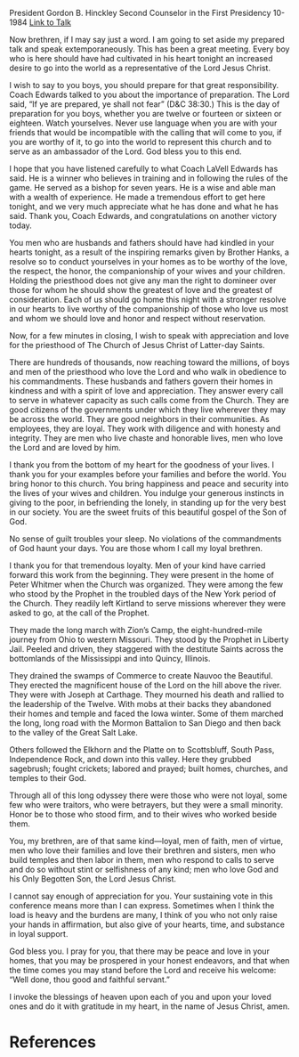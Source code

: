 President Gordon B. Hinckley
Second Counselor in the First Presidency
10-1984
[Link to Talk](https://www.churchofjesuschrist.org/study/general-conference/1984/10/the-good-and-faithful-servants?lang=eng)

Now brethren, if I may say just a word. I am going to set aside my prepared talk and speak extemporaneously. This has been a great meeting. Every boy who is here should have had cultivated in his heart tonight an increased desire to go into the world as a representative of the Lord Jesus Christ.

I wish to say to you boys, you should prepare for that great responsibility. Coach Edwards talked to you about the importance of preparation. The Lord said, “If ye are prepared, ye shall not fear” (D&C 38:30.) This is the day of preparation for you boys, whether you are twelve or fourteen or sixteen or eighteen. Watch yourselves. Never use language when you are with your friends that would be incompatible with the calling that will come to you, if you are worthy of it, to go into the world to represent this church and to serve as an ambassador of the Lord. God bless you to this end.

I hope that you have listened carefully to what Coach LaVell Edwards has said. He is a winner who believes in training and in following the rules of the game. He served as a bishop for seven years. He is a wise and able man with a wealth of experience. He made a tremendous effort to get here tonight, and we very much appreciate what he has done and what he has said. Thank you, Coach Edwards, and congratulations on another victory today.

You men who are husbands and fathers should have had kindled in your hearts tonight, as a result of the inspiring remarks given by Brother Hanks, a resolve so to conduct yourselves in your homes as to be worthy of the love, the respect, the honor, the companionship of your wives and your children. Holding the priesthood does not give any man the right to domineer over those for whom he should show the greatest of love and the greatest of consideration. Each of us should go home this night with a stronger resolve in our hearts to live worthy of the companionship of those who love us most and whom we should love and honor and respect without reservation.



Now, for a few minutes in closing, I wish to speak with appreciation and love for the priesthood of The Church of Jesus Christ of Latter-day Saints.

There are hundreds of thousands, now reaching toward the millions, of boys and men of the priesthood who love the Lord and who walk in obedience to his commandments. These husbands and fathers govern their homes in kindness and with a spirit of love and appreciation. They answer every call to serve in whatever capacity as such calls come from the Church. They are good citizens of the governments under which they live wherever they may be across the world. They are good neighbors in their communities. As employees, they are loyal. They work with diligence and with honesty and integrity. They are men who live chaste and honorable lives, men who love the Lord and are loved by him.

I thank you from the bottom of my heart for the goodness of your lives. I thank you for your examples before your families and before the world. You bring honor to this church. You bring happiness and peace and security into the lives of your wives and children. You indulge your generous instincts in giving to the poor, in befriending the lonely, in standing up for the very best in our society. You are the sweet fruits of this beautiful gospel of the Son of God.

No sense of guilt troubles your sleep. No violations of the commandments of God haunt your days. You are those whom I call my loyal brethren.

I thank you for that tremendous loyalty. Men of your kind have carried forward this work from the beginning. They were present in the home of Peter Whitmer when the Church was organized. They were among the few who stood by the Prophet in the troubled days of the New York period of the Church. They readily left Kirtland to serve missions wherever they were asked to go, at the call of the Prophet.

They made the long march with Zion’s Camp, the eight-hundred-mile journey from Ohio to western Missouri. They stood by the Prophet in Liberty Jail. Peeled and driven, they staggered with the destitute Saints across the bottomlands of the Mississippi and into Quincy, Illinois.

They drained the swamps of Commerce to create Nauvoo the Beautiful. They erected the magnificent house of the Lord on the hill above the river. They were with Joseph at Carthage. They mourned his death and rallied to the leadership of the Twelve. With mobs at their backs they abandoned their homes and temple and faced the Iowa winter. Some of them marched the long, long road with the Mormon Battalion to San Diego and then back to the valley of the Great Salt Lake.

Others followed the Elkhorn and the Platte on to Scottsbluff, South Pass, Independence Rock, and down into this valley. Here they grubbed sagebrush; fought crickets; labored and prayed; built homes, churches, and temples to their God.

Through all of this long odyssey there were those who were not loyal, some few who were traitors, who were betrayers, but they were a small minority. Honor be to those who stood firm, and to their wives who worked beside them.

You, my brethren, are of that same kind—loyal, men of faith, men of virtue, men who love their families and love their brethren and sisters, men who build temples and then labor in them, men who respond to calls to serve and do so without stint or selfishness of any kind; men who love God and his Only Begotten Son, the Lord Jesus Christ.

I cannot say enough of appreciation for you. Your sustaining vote in this conference means more than I can express. Sometimes when I think the load is heavy and the burdens are many, I think of you who not only raise your hands in affirmation, but also give of your hearts, time, and substance in loyal support.

God bless you. I pray for you, that there may be peace and love in your homes, that you may be prospered in your honest endeavors, and that when the time comes you may stand before the Lord and receive his welcome: “Well done, thou good and faithful servant.”

I invoke the blessings of heaven upon each of you and upon your loved ones and do it with gratitude in my heart, in the name of Jesus Christ, amen.

# References
